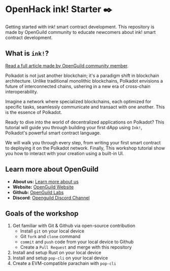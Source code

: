 # OpenHack ink! Starter ✒️
Getting started with ink! smart contract development. This repository is made by OpenGuild community to educate newcomers about ink! smart contract development.
## What is `ink!`?
[Read a full article made by OpenGuild community member](https://hongthaipham.github.io/blog/2024/07/25/ink-your-way-to-decentralized-apps-a-polkadot-smart-contract-tutorial#3-implement-the-smart-contract).

Polkadot is not just another blockchain; it's a paradigm shift in blockchain architecture. Unlike traditional monolithic blockchains, Polkadot envisions a future of interconnected chains, ushering in a new era of cross-chain interoperability.

Imagine a network where specialized blockchains, each optimized for specific tasks, seamlessly communicate and transact with one another. This is the essence of Polkadot.

Ready to dive into the world of decentralized applications on Polkadot? This tutorial will guide you through building your first dApp using `Ink!`, Polkadot's powerful smart contract language.

We will walk you through every step, from writing your first smart contract to deploying it on the Polkadot network. Finally, This workshop tutorial show you how to interact with your creation using a built-in UI.

## Learn more about OpenGuild

- **About us:** [Learn more about us](https://openguild.wtf/about)
- **Website:** [OpenGuild Website](https://openguild.wtf/)
- **Github:** [OpenGuild Labs](https://github.com/openguild-labs)
- **Discord**: [Openguild Discord Channel](https://discord.gg/bcjMzxqtD7)

## Goals of the workshop

1. Get familiar with Git & Github via open-source contribution
   - Install `git` on your local device
   - Git `fork` and `clone` command
   - `commit` and `push` code from your local device to Github
   - Create a `Pull Request` and merge with this repository
2. Install and setup Rust on your local device
3. Install and setup `pop-cli` on your local device
4. Create a EVM-compatible parachain with `pop-cli`
